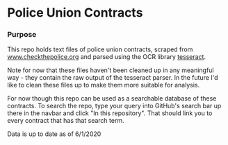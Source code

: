 # Police Union Contracts

### Purpose
This repo holds text files of police union contracts, scraped from www.checkthepolice.org and parsed using the OCR library [tesseract](https://github.com/tesseract-ocr/tessearct).

Note for now that these files haven't been cleaned up in any meaningful way - they contain the raw output of the tesseract parser. In the future I'd like to clean these files up to make them more suitable for analysis.

For now though this repo can be used as a searchable database of these contracts. To search the repo, type your query into GitHub's search bar up there in the navbar and click "In this repository". That should link you to every contract that has that search term.

Data is up to date as of 6/1/2020
